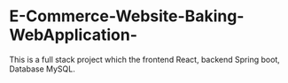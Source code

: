 # E-Commerce-Website-Baking-WebApplication-
This is a full stack project which the frontend React, backend Spring boot, Database MySQL.
